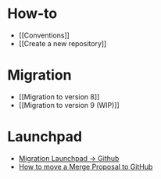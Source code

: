 # How-to
* [[Conventions]]
* [[Create a new repository]]

# Migration
* [[Migration to version 8]]
* [[Migration to version 9 (WIP)]]

# Launchpad
* [Migration Launchpad → Github](https://github.com/OCA/maintainers-tools/wiki/Migration-Launchpad-%E2%86%92-GitHub)
* [How to move a Merge Proposal to GitHub](https://github.com/OCA/maintainers-tools/wiki/How-to-move-a-Merge-Proposal-to-GitHub)